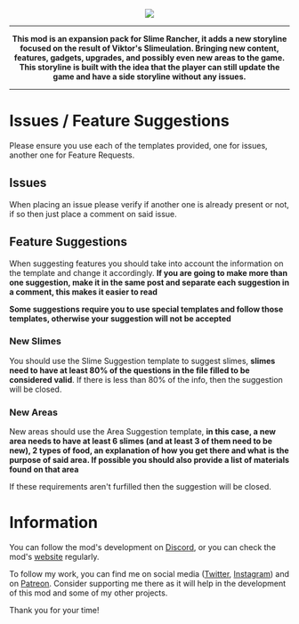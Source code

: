 <p align="center"><a href="http://vikdisk.ricthecoder.com/" target="_blank"><img src="https://drive.google.com/uc?export=view&id=1wdsevGD3CST7KrLiCEATuUk3mead8W3I"></a></p>
<hr>
<p align="center">
<b>This mod is an expansion pack for Slime Rancher, it adds a new storyline focused on the result of Viktor's Slimeulation. Bringing new content, features, gadgets, upgrades, and possibly even new areas to the game. This storyline is built with the idea that the player can still update the game and have a side storyline without any issues.</b>
</p>
<hr>

# Issues / Feature Suggestions
Please ensure you use each of the templates provided, one for issues, another one for Feature Requests.

## Issues
When placing an issue please verify if another one is already present or not, if so then just place a comment on said issue.

## Feature Suggestions
When suggesting features you should take into account the information on the template and change it accordingly. **If you are going to make more than one suggestion, make it in the same post and separate each suggestion in a comment, this makes it easier to read**

**Some suggestions require you to use special templates and follow those templates, otherwise your suggestion will not be accepted**

### New Slimes
You should use the Slime Suggestion template to suggest slimes, **slimes need to have at least 80% of the questions in the file filled to be considered valid**. If there is less than 80% of the info, then the suggestion will be closed.

### New Areas
New areas should use the Area Suggestion template, **in this case, a new area needs to have at least 6 slimes (and at least 3 of them need to be new), 2 types of food, an explanation of how you get there and what is the purpose of said area. If possible you should also provide a list of materials found on that area**

If these requirements aren't furfilled then the suggestion will be closed.

# Information
You can follow the mod's development on <a href="https://discord.gg/eBPAdFw" target="_blank">Discord</a>, or you can check the mod's <a href="http://vikdisk.ricthecoder.com" target="_blank">website</a> regularly.

To follow my work, you can find me on social media (<a href="https://twitter.com/RicTheCoder" target="_blank">Twitter</a>, <a href="https://www.instagram.com/ricthecoder/" target="_blank">Instagram</a>) and on <a href="https://www.patreon.com/ricthecoder" target="_blank">Patreon</a>. Consider supporting me there as it will help in the development of this mod and some of my other projects.

Thank you for your time!
